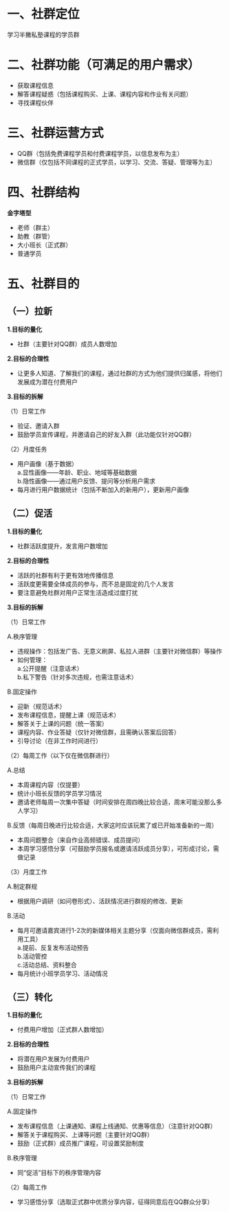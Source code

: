 一、社群定位
=

学习半撇私塾课程的学员群

二、社群功能（可满足的用户需求）
=

* 获取课程信息  
* 解答课程疑惑（包括课程购买、上课、课程内容和作业有关问题）  
* 寻找课程伙伴

三、社群运营方式
=

* QQ群（包括免费课程学员和付费课程学员，以信息发布为主）  
* 微信群（仅包括不同课程的正式学员，以学习、交流、答疑、管理等为主）

四、社群结构
=

**金字塔型**  
* 老师（群主）  
* 助教（群管）  
* 大小班长（正式群）  
* 普通学员
    
五、社群目的
=

（一）拉新
-

**1.目标的量化**  
* 社群（主要针对QQ群）成员人数增加

**2.目标的合理性**  
* 让更多人知道、了解我们的课程，通过社群的方式为他们提供归属感，将他们发展成为潜在付费用户

**3.目标的拆解**

（1）日常工作  
* 验证、邀请入群  
* 鼓励学员宣传课程，并邀请自己的好友入群（此功能仅针对QQ群）

（2）月度任务  
* 用户画像（基于数据）  
    a.显性画像——年龄、职业、地域等基础数据  
    b.隐性画像——通过用户反馈、提问等分析用户需求  
* 每月进行用户数据统计（包括不断加入的新用户），更新用户画像  

（二）促活
-

**1.目标的量化**  
* 社群活跃度提升，发言用户数增加

**2.目标的合理性**  
* 活跃的社群有利于更有效地传播信息  
* 活跃度更需要全体成员的参与，而不总是固定的几个人发言  
* 要注意避免社群对用户正常生活造成过度打扰

**3.目标的拆解** 

（1）日常工作

A.秩序管理

* 违规操作：包括发广告、无意义刷屏、私拉人进群（主要针对微信群）等操作  
* 如何管理：  
a.公开提醒（注意话术）  
b.私下警告（针对多次违规，也需注意话术）  

B.固定操作 

* 迎新（规范话术）  
* 发布课程信息，提醒上课（规范话术）  
* 解答关于上课的问题（统一答案）  
* 课程内容、作业答疑（仅针对微信群，且需确认答案后回答）  
* 引导讨论（在非工作时间进行）

（2）每周工作（以下仅在微信群进行）  

A.总结

* 本周课程内容（仅提要）  
* 统计小班长反馈的学员学习情况  
* 邀请老师每周一次集中答疑（时间安排在周四晚比较合适，周末可能没那么多人学习）  

B.反馈（每周日晚进行比较合适，大家这时应该玩累了或已开始准备新的一周）

* 本周问题整合（来自作业高频错误、成员提问）  
* 本周学习感悟分享（可鼓励学员报名或邀请活跃成员分享），可形成讨论，需做记录  

（3）月度工作  

A.制定群规 

* 根据用户调研（如问卷形式）、活跃情况进行群规的修改、更新  

B.活动 

* 每月可邀请嘉宾进行1-2次的新媒体相关主题分享（仅面向微信群成员，需利用工具）  
a.提前、反复发布活动预告  
b.活动管控  
c.活动总结、资料整合  
* 每月统计小班学员学习、活动情况

（三）转化
-

**1.目标的量化**  
* 付费用户增加（正式群人数增加）

**2.目标的合理性**  
* 将潜在用户发展为付费用户  
* 鼓励用户主动宣传我们的课程

**3.目标的拆解**

（1）日常工作  

A.固定操作  
* 发布课程信息（上课通知、课程上线通知、优惠等信息）（注意针对QQ群）  
* 解答关于课程购买、上课等问题（主要针对QQ群）  
* 鼓励（正式群）成员推广课程，可设置奖励制度  

B.秩序管理  
* 同“促活”目标下的秩序管理内容  

（2）每周工作  
* 学习感悟分享（选取正式群中优质分享内容，征得同意后在QQ群众分享）

